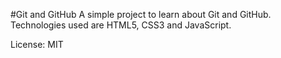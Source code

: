#Git and GitHub
A simple project to learn about Git and GitHub.
Technologies used are HTML5, CSS3 and JavaScript.

License: MIT